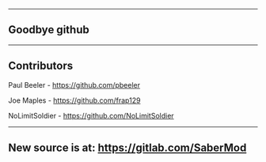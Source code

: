----------------------------------------------------
Goodbye github
----------------------------------------------------

----------------------------------------------------
Contributors
----------------------------------------------------

Paul Beeler - https://github.com/pbeeler

Joe Maples - https://github.com/frap129

NoLimitSoldier - https://github.com/NoLimitSoldier

----------------------------------------------------
New source is at:
https://gitlab.com/SaberMod
----------------------------------------------------
